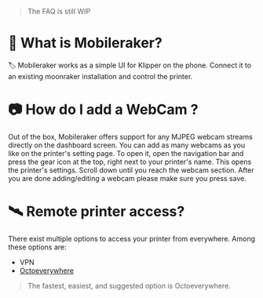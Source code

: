 > The FAQ is still WIP

# 🚀 What is Mobileraker?
🏷️ Mobileraker works as a simple UI for Klipper on the phone. Connect it to an existing moonraker installation and control the printer.

# 📷 How do I add a WebCam ?
Out of the box, Mobileraker offers support for any MJPEG webcam streams directly on the dashboard screen. You can add as many webcams as you like on the printer's setting page. To open it, open the navigation bar and press the gear icon at the top, right next to your printer's name. This opens the printer's settings. Scroll down until you reach the webcam section. After you are done adding/editing a webcam please make sure you press save.

# 🛰️ Remote printer access?
There exist multiple options to access your printer from everywhere. Among these options are:
- VPN
- [Octoeverywhere](https://octoeverywhere.com/)
>The fastest, easiest, and suggested option is Octoeverywhere.
> 
> 